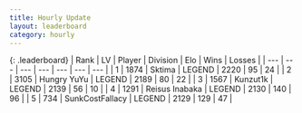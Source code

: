 ```yaml
---
title: Hourly Update
layout: leaderboard
category: hourly
---
```


{: .leaderboard}
| Rank | LV | Player | Division | Elo | Wins | Losses |
| --- | --- | --- | --- | --- | --- | --- |
| <span data-change="0">1</span> | 1874 | <span title="ID: 353063">Sktima</span> | LEGEND | <span data-change="0">2220</span> | <span data-change="0">95</span> | <span data-change="0">24</span> |
| <span data-change="0">2</span> | 3105 | <span title="ID: 164871">Hungry YuYu</span> | LEGEND | <span data-change="29">2189</span> | <span data-change="7">80</span> | <span data-change="1">22</span> |
| <span data-change="0">3</span> | 1567 | <span title="ID: 392407">Kunzut1k</span> | LEGEND | <span data-change="0">2139</span> | <span data-change="0">56</span> | <span data-change="0">10</span> |
| <span data-change="5">4</span> | 1291 | <span title="ID: 451068">Reisus Inabaka</span> | LEGEND | <span data-change="36">2130</span> | <span data-change="6">140</span> | <span data-change="1">96</span> |
| <span data-change="-1">5</span> | 734 | <span title="ID: 402846">SunkCostFallacy</span> | LEGEND | <span data-change="0">2129</span> | <span data-change="0">129</span> | <span data-change="0">47</span> |